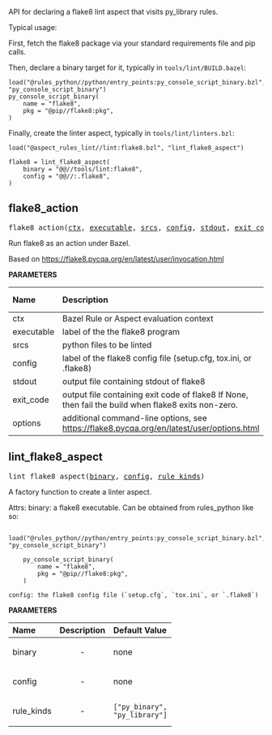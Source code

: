 <!-- Generated with Stardoc: http://skydoc.bazel.build -->

API for declaring a flake8 lint aspect that visits py_library rules.

Typical usage:

First, fetch the flake8 package via your standard requirements file and pip calls.

Then, declare a binary target for it, typically in `tools/lint/BUILD.bazel`:

```starlark
load("@rules_python//python/entry_points:py_console_script_binary.bzl", "py_console_script_binary")
py_console_script_binary(
    name = "flake8",
    pkg = "@pip//flake8:pkg",
)
```

Finally, create the linter aspect, typically in `tools/lint/linters.bzl`:

```starlark
load("@aspect_rules_lint//lint:flake8.bzl", "lint_flake8_aspect")

flake8 = lint_flake8_aspect(
    binary = "@@//tools/lint:flake8",
    config = "@@//:.flake8",
)
```


<a id="flake8_action"></a>

## flake8_action

<pre>
flake8_action(<a href="#flake8_action-ctx">ctx</a>, <a href="#flake8_action-executable">executable</a>, <a href="#flake8_action-srcs">srcs</a>, <a href="#flake8_action-config">config</a>, <a href="#flake8_action-stdout">stdout</a>, <a href="#flake8_action-exit_code">exit_code</a>, <a href="#flake8_action-options">options</a>)
</pre>

Run flake8 as an action under Bazel.

Based on https://flake8.pycqa.org/en/latest/user/invocation.html


**PARAMETERS**


| Name  | Description | Default Value |
| :------------- | :------------- | :------------- |
| <a id="flake8_action-ctx"></a>ctx |  Bazel Rule or Aspect evaluation context   |  none |
| <a id="flake8_action-executable"></a>executable |  label of the the flake8 program   |  none |
| <a id="flake8_action-srcs"></a>srcs |  python files to be linted   |  none |
| <a id="flake8_action-config"></a>config |  label of the flake8 config file (setup.cfg, tox.ini, or .flake8)   |  none |
| <a id="flake8_action-stdout"></a>stdout |  output file containing stdout of flake8   |  none |
| <a id="flake8_action-exit_code"></a>exit_code |  output file containing exit code of flake8 If None, then fail the build when flake8 exits non-zero.   |  <code>None</code> |
| <a id="flake8_action-options"></a>options |  additional command-line options, see https://flake8.pycqa.org/en/latest/user/options.html   |  <code>[]</code> |


<a id="lint_flake8_aspect"></a>

## lint_flake8_aspect

<pre>
lint_flake8_aspect(<a href="#lint_flake8_aspect-binary">binary</a>, <a href="#lint_flake8_aspect-config">config</a>, <a href="#lint_flake8_aspect-rule_kinds">rule_kinds</a>)
</pre>

A factory function to create a linter aspect.

Attrs:
    binary: a flake8 executable. Can be obtained from rules_python like so:

        load("@rules_python//python/entry_points:py_console_script_binary.bzl", "py_console_script_binary")

        py_console_script_binary(
            name = "flake8",
            pkg = "@pip//flake8:pkg",
        )

    config: the flake8 config file (`setup.cfg`, `tox.ini`, or `.flake8`)

**PARAMETERS**


| Name  | Description | Default Value |
| :------------- | :------------- | :------------- |
| <a id="lint_flake8_aspect-binary"></a>binary |  <p align="center"> - </p>   |  none |
| <a id="lint_flake8_aspect-config"></a>config |  <p align="center"> - </p>   |  none |
| <a id="lint_flake8_aspect-rule_kinds"></a>rule_kinds |  <p align="center"> - </p>   |  <code>["py_binary", "py_library"]</code> |


